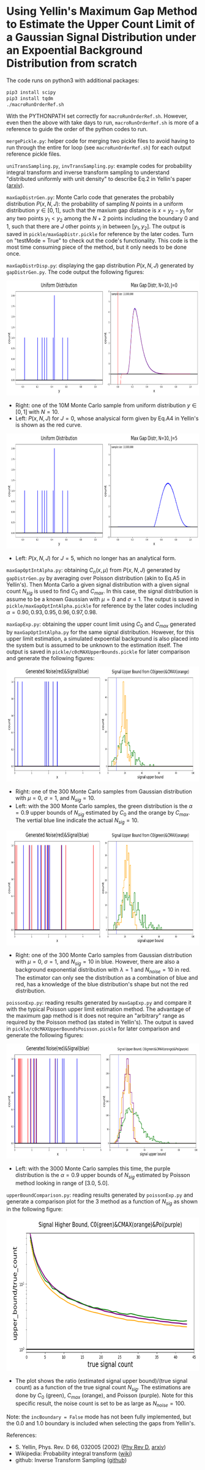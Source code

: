# Using Yellin's Maximum Gap Method to Estimate the Upper Count Limit of a Gaussian Signal Distribution under an Expoential Background Distribution from scratch

The code runs on python3 with additional packages:

    pip3 install scipy
    pip3 install tqdm
    ./macroRunOrderRef.sh
With the PYTHONPATH set correctly for `macroRunOrderRef.sh`. However, even then the above with take days to run, `macroRunOrderRef.sh` is more of a reference to guide the order of the python codes to run.
    
`mergePickle.py`: helper code for merging two pickle files to avoid having to run through the entire for loop (see `macroRunOrderRef.sh`) for each output reference pickle files.

`uniTransSampling.py`, `invTransSampling.py`: example codes for probability integral transform and inverse transform sampling to understand "distributed uniformly with unit density" to describe Eq.2 in Yellin's paper (<a href="https://arxiv.org/abs/physics/0203002">arxiv</a>).

`maxGapDistrGen.py`: Monte Carlo code that generates the probabily distribution $P(x, N, J)$: the probability of sampling $N$ points in a uniform distribution $y \in [0, 1]$, such that the maxium gap distance is $x = y_2 - y_1$ for any two points $y_1 < y_2$ among the $N+2$ points including the boundary 0 and 1, such that there are $J$ other points $y_i$ in between $[y_1, y_2]$. The output is saved in `pickle/maxGapDistr.pickle` for reference by the later codes. Turn on "testMode = True" to check out the code's functionality. This code is the most time consuming piece of the method, but it only needs to be done once.

`maxGapDistrDisp.py`: displaying the gap distribution $P(x, N, J)$ generated by `gapDistrGen.py`. The code output the following figures:

<kbd>
<img src="https://github.com/SphericalCowww/Stat_maximumGap_Yellin/blob/main/figureDisplay/gapDistrN10J0.png" width="800" height="300">
</kbd>
    
- Right: one of the 10M Monte Carlo sample from uniform distribution $y \in [0, 1]$ with $N=10$.
- Left: $P(x, N, J)$ for $J=0$, whose analysical form given by Eq.A4 in Yellin's is shown as the red curve.

<kbd>
<img src="https://github.com/SphericalCowww/Stat_maximumGap_Yellin/blob/main/figureDisplay/gapDistrN10J5.png" width="800" height="300">
</kbd>
    
- Left: $P(x, N, J)$ for $J=5$, which no longer has an analytical form.
    
`maxGapOptIntAlpha.py`: obtaining $C_n(x, \mu)$ from $P(x, N, J)$ generated by `gapDistrGen.py` by averaging over Poisson distribution (akin to Eq.A5 in Yellin's). Then Monta Carlo a given signal distribution with a given signal count $N_{sig}$ is used to find $C_0$ and $C_{max}$. In this case, the signal distribution is assume to be a known Gaussian with $\mu=0$ and $\sigma=1$. The output is saved in `pickle/maxGapOptIntAlpha.pickle` for reference by the later codes including $\alpha = 0.90, 0.93, 0.95, 0.96, 0.97, 0.98$.

`maxGapExp.py`: obtaining the upper count limit using $C_0$ and $C_{max}$ generated by `maxGapOptIntAlpha.py` for the same signal distribution. However, for this upper limit estimation, a simulated expoential background is also placed into the system but is assumed to be unknown to the estimation itself. The output is saved in `pickle/c0cMAXUpperBounds.pickle` for later comparison and generate the following figures:

<kbd>
<img src="https://github.com/SphericalCowww/Stat_maximumGap_Yellin/blob/main/figureDisplay/maxGapExpS10N0.png" width="800" height="300">
</kbd>

- Right: one of the 300 Monte Carlo samples from Gaussian distribution with $\mu=0$, $\sigma=1$, and $N_{sig}=10$.
- Left: with the 300 Monte Carlo samples, the green distribution is the $\alpha=0.9$ upper bounds of $N_{sig}$ estimated by $C_0$ and the orange by $C_{max}$. The vertial blue line indicate the actual $N_{sig}=10$.

<kbd>
<img src="https://github.com/SphericalCowww/Stat_maximumGap_Yellin/blob/main/figureDisplay/maxGapExpS10N10.png" width="800" height="300">
</kbd>

- Right: one of the 300 Monte Carlo samples from Gaussian distribution with $\mu=0$, $\sigma=1$, and $N_{sig}=10$ in blue. However, there are also a background exponential distribution with $\lambda=1$ and $N_{noise}=10$ in red. The estimator can only see the distribution as a combination of blue and red, has a knowledge of the blue distribution's shape but not the red distribution.

`poissonExp.py`: reading results generated by `maxGapExp.py` and compare it with the typical Poisson upper limit estimation method. The advantage of the maximum gap method is it does not require an "arbitrary" range as required by the Poisson method (as stated in Yellin's). The output is saved in `pickle/c0cMAXUpperBoundsPoisson.pickle` for later comparison and generate the following figures:

<kbd>
<img src="https://github.com/SphericalCowww/Stat_maximumGap_Yellin/blob/main/figureDisplay/maxGapS10N10Poisson.png" width="800" height="300">
</kbd>

- Left: with the 3000 Monte Carlo samples this time, the purple distribution is the $\alpha=0.9$ upper bounds of $N_{sig}$ estimated by Poisson method looking in range of [3.0, 5.0].

`upperBoundComparison.py`: reading results generated by `poissonExp.py` and generate a comparison plot for the 3 method as a function of $N_{sig}$ as shown in the following figure:

<kbd>
<img src="https://github.com/SphericalCowww/Stat_maximumGap_Yellin/blob/main/figureDisplay/c0cMAXUpperBound.png" width="700" height="400">
</kbd>
    
- The plot shows the ratio (estimated signal upper bound)/(true signal count) as a function of the true signal count $N_{sig}$. The estimations are done by $C_0$ (green), $C_{max}$ (orange), and Poisson (purple). Note for this specific result, the noise count is set to be as large as $N_{noise}=100$.

Note: the `incBoundary = False` mode has not been fully implemented, but the 0.0 and 1.0 boundary is included when selecting the gaps from Yellin's.
    
References:
- S. Yellin, Phys. Rev. D 66, 032005 (2002) (<a href="https://journals.aps.org/prd/abstract/10.1103/PhysRevD.66.032005">Phy Rev D</a>, <a href="https://arxiv.org/abs/physics/0203002">arxiv</a>)
- Wikipedia: Probability integral transform (<a href="https://en.wikipedia.org/wiki/Probability_integral_transform">wiki</a>)
- github: Inverse Transform Sampling (<a href="https://stephens999.github.io/fiveMinuteStats/inverse_transform_sampling.html">github</a>)
